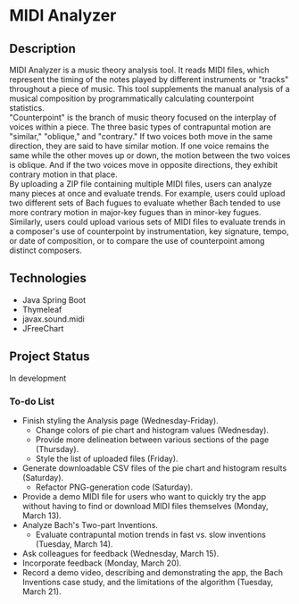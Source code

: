 # MIDI Analyzer
## Description
MIDI Analyzer is a music theory analysis tool. It reads MIDI files, which represent the timing of the notes played by different instruments or "tracks" throughout a piece of music. This tool supplements the manual analysis of a musical composition by programmatically calculating counterpoint statistics.   
"Counterpoint" is the branch of music theory focused on the interplay of voices within a piece. The three basic types of contrapuntal motion are "similar," "oblique," and "contrary." If two voices both move in the same direction, they are said to have similar motion. If one voice remains the same while the other moves up or down, the motion between the two voices is oblique. And if the two voices move in opposite directions, they exhibit contrary motion in that place.   
By uploading a ZIP file containing multiple MIDI files, users can analyze many pieces at once and evaluate trends. For example, users could upload two different sets of Bach fugues to evaluate whether Bach tended to use more contrary motion in major-key fugues than in minor-key fugues. Similarly, users could upload various sets of MIDI files to evaluate trends in a composer's use of counterpoint by instrumentation, key signature, tempo, or date of composition, or to compare the use of counterpoint among distinct composers.

## Technologies
- Java Spring Boot
- Thymeleaf
- javax.sound.midi
- JFreeChart

## Project Status
In development
### To-do List
- Finish styling the Analysis page (Wednesday-Friday).
  - Change colors of pie chart and histogram values (Wednesday).
  - Provide more delineation between various sections of the page (Thursday).
  - Style the list of uploaded files (Friday).
- Generate downloadable CSV files of the pie chart and histogram results (Saturday).
  - Refactor PNG-generation code (Saturday).
- Provide a demo MIDI file for users who want to quickly try the app without having to find or download MIDI files themselves (Monday, March 13).
- Analyze Bach's Two-part Inventions.
  - Evaluate contrapuntal motion trends in fast vs. slow inventions (Tuesday, March 14).
- Ask colleagues for feedback (Wednesday, March 15).
- Incorporate feedback (Monday, March 20).
- Record a demo video, describing and demonstrating the app, the Bach Inventions case study, and the limitations of the algorithm (Tuesday, March 21).